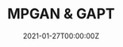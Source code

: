 ---
title: MPGAN & GAPT
summary: Leading the effort on developing graph- and attention-based generative models for point cloud data, which we call MPGAN and GAPT, which have proven effective at generating sparse data with irregular underlying geometry. Our latest work on this has been accepted to the 2021 NeurIPS main conference. We're now experimenting with a conditional GAN version and variable-sized clouds, as well as applications to other datasets such as CERN detector data.
tags:
- comp
- ml
- phys
date: "2021-01-27T00:00:00Z"

# Optional external URL for project (replaces project detail page).
external_link: "https://github.com/rkansal47/MPGAN"

image:
  focal_point: center

links:
url_code: "https://github.com/rkansal47/MPGAN"
url_pdf: "https://arxiv.org/pdf/2106.11535.pdf"
url_slides: "https://www.icloud.com/keynote/0NOJMOE4ex1eXjZ3BwxH_Zm7w#MITP_MLPP_Workshop_23/06/21"
url_video: ""

# Slides (optional).
#   Associate this project with Markdown slides.
#   Simply enter your slide deck's filename without extension.
#   E.g. `slides = "example-slides"` references `content/slides/example-slides.md`.
#   Otherwise, set `slides = ""`.
slides:
---